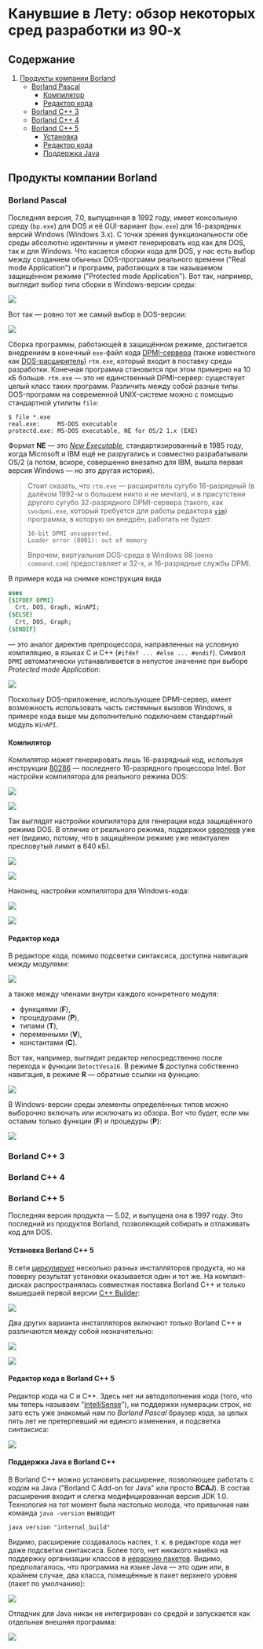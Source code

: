 ﻿# Канувшие в Лету: обзор некоторых сред разработки из 90-х

## Содержание

1. [Продукты компании Borland](#продукты-компании-borland)
    - [Borland Pascal](#borland-pascal)
      * [Компилятор](#компилятор)
      * [Редактор кода](#редактор-кода)
    - [Borland C++ 3](#borland-c-3)
    - [Borland C++ 4](#borland-c-4)
    - [Borland C++ 5](#borland-c-5)
      * [Установка](#установка-borland-c-5)
      * [Редактор кода](#редактор-кода-в-borland-c-5)
      * [Поддержка Java](#поддержка-java-в-borland-c)


## Продукты компании Borland

### Borland Pascal

Последняя версия, 7.0, выпущенная в 1992 году, имеет консольную среду (`bp.exe`) для DOS и её GUI-вариант (`bpw.exe`)
для 16-разрядных версий Windows (Windows 3.x). С точки зрения функциональности обе среды абсолютно идентичны
и умеют генерировать код как для DOS, так и для Windows. Что касается сборки кода для DOS, у нас есть выбор
между созданием обычных DOS-программ реального времени ("Real mode Application") и программ,
работающих в так называемом защищённом режиме ("Protected mode Application"). Вот так, например, выглядит
выбор типа сборки в Windows-версии среды:

![](borland/pascal/7/bpw-target-selection.png)

Вот так &mdash; ровно тот же самый выбор в DOS-версии:

![](borland/pascal/7/bp-dpmi-0.png)

Сборка программы, работающей в защищённом режиме, достигается внедрением в конечный `exe`-файл кода
[DPMI-сервера](https://ru.wikipedia.org/wiki/DPMI)
(также известного как [DOS-расширитель](https://ru.wikipedia.org/wiki/%D0%A0%D0%B0%D1%81%D1%88%D0%B8%D1%80%D0%B8%D1%82%D0%B5%D0%BB%D1%8C_DOS))
`rtm.exe`, который входит в поставку среды разработки. Конечная программа становится при этом примерно на 10 кБ больше.
`rtm.exe` &mdash; это не единственный DPMI-сервер: существует целый класс таких программ.
Различить между собой разные типы DOS-программ на современной UNIX-системе можно с помощью стандартной утилиты `file`:

```
$ file *.exe
real.exe:     MS-DOS executable
protectd.exe: MS-DOS executable, NE for OS/2 1.x (EXE)
```

Формат **NE** &mdash; это [_New Executable_](https://ru.wikipedia.org/wiki/New_Executable), стандартизированный в 1985 году,
когда Microsoft и IBM ещё не разругались и совместно разрабатывали OS/2
(а потом, вскоре, совершенно внезапно для IBM, вышла первая версия Windows &mdash; но это другая история).

> Стоит сказать, что `rtm.exe` &mdash; расширитель сугубо 16-разрядный
> (в далёком 1992-м о большем никто и не мечтал),
> и в присутствии другого сугубо 32-разрядного DPMI-сервера (такого, как `cwsdpmi.exe`, который требуется для работы редактора [`vim`](https://www.vim.org))
> программа, в которую он внедрён, работать не будет:
> 
> ```
> 16-bit DPMI unsupported.
> Loader error (0001): out of memory
> ```
> Впрочем, виртуальная DOS-среда в Windows 98 (окно `command.com`) предоставляет и 32-х, и 16-разрядные службы DPMI.

В примере кода на снимке конструкция вида

```pascal
uses
{$IFDEF DPMI}
  Crt, DOS, Graph, WinAPI;
{$ELSE}
  Crt, DOS, Graph;
{$ENDIF}
```

&mdash; это аналог директив препроцессора, направленных на условную компиляцию, в языках C и C++ (`#ifdef ... #else ... #endif`).
Символ `DPMI` автоматически устанавливается в непустое значение при выборе _Protected mode Application_:

![](borland/pascal/7/bp-dpmi-1.png)

Поскольку DOS-приложение, использующее DPMI-сервер, имеет возможность использовать часть системных вызовов Windows,
в примере кода выше мы дополнительно подключаем стандартный модуль `WinAPI`.

#### Компилятор

Компилятор может генерировать лишь 16-разрядный код, используя инструкции [80286](https://ru.wikipedia.org/wiki/Intel_80286) &mdash;
последнего 16-разрядного процессора Intel. Вот настройки компилятора для реального режима DOS:

![](borland/pascal/7/bp-compiler-options-0-real.png)

![](borland/pascal/7/bpw-compiler-options-0-real.png)

Так выглядят настройки компилятора для генерации кода защищённого режима DOS. В отличие от реального режима, поддержки
[оверлеев](https://ru.wikipedia.org/wiki/Overlay_(%D0%BF%D1%80%D0%BE%D0%B3%D1%80%D0%B0%D0%BC%D0%BC%D0%B8%D1%80%D0%BE%D0%B2%D0%B0%D0%BD%D0%B8%D0%B5))
уже нет (видимо, потому, что в защищённом режиме уже неактуален пресловутый лимит в 640 кБ).

![](borland/pascal/7/bp-compiler-options-1-protected.png)

![](borland/pascal/7/bpw-compiler-options-1-protected.png)

Наконец, настройки компилятора для Windows-кода:

![](borland/pascal/7/bp-compiler-options-2-windows.png)

![](borland/pascal/7/bpw-compiler-options-2-windows.png)

#### Редактор кода

В редакторе кода, помимо подсветки синтаксиса, доступна навигация между модулями:

![](borland/pascal/7/bpw-source-browser-0-units.png)

а также между членами внутри каждого конкретного модуля:

 - функциями (**F**),
 - процедурами (**P**), 
 - типами (**T**), 
 - переменными (**V**), 
 - константами (**C**).

Вот так, например, выглядит редактор непосредственно после перехода к функции `DetectVesa16`. В режиме **S**
доступна собственно навигация, в режиме **R** &mdash; обратные ссылки на функцию:

![](borland/pascal/7/bp-source-browser-functions.png)

В Windows-версии среды элементы определённых типов можно выборочно включать или исключать из обзора. Вот что будет,
если мы оставим только функции (**F**) и процедуры (**P**):

![](borland/pascal/7/bpw-source-browser-1-functions.png)

### Borland C++ 3
### Borland C++ 4
### Borland C++ 5

Последняя версия продукта &mdash; 5.02, и выпущена она в 1997 году. Это последний из продуктов Borland,
позволяющий собирать и отлаживать код для DOS.

#### Установка Borland C++ 5

В сети [циркулирует](https://winworldpc.com/product/borland-c/5x) несколько разных инсталляторов продукта,
но на поверку результат установки оказывается один и тот же. На компакт-дисках распространялась совместная
поставка Borland C++ и только вышедшей первой версии [C++ Builder](https://ru.wikipedia.org/wiki/C++_Builder):

![](borland/cxx/5/installer-a.png)

Два других варианта инсталляторов включают _только_ Borland C++ и различаются между собой незначительно:

![](borland/cxx/5/installer-b.png)

![](borland/cxx/5/installer-c.png)

#### Редактор кода в Borland C++ 5

Редактор кода на C и C++. Здесь нет ни автодополнения кода (того, что мы теперь называем "[IntelliSense](https://ru.wikipedia.org/wiki/IntelliSense)"),
ни поддержки нумерации строк, но зато есть уже знакомый нам по _Borland Pascal_ браузер кода,
за целых пять лет не претерпевший ни единого изменения, и подсветка синтаксиса:

![](borland/cxx/5/c++-editor.png)

#### Поддержка Java в Borland C++

В Borland C++ можно установить расширение, позволяющее работать с кодом на Java ("Borland C Add-on for Java"
или просто **BCAJ**). В состав расширения входит и слегка модифицированная версия JDK 1.0. Технология на тот момент
была настолько молода, что привычная нам команда `java -version` выводит

```
java version "internal_build"
```

Видимо, расширение создавалось наспех, т. к. в редакторе кода нет даже подсветки синтаксиса. Более того, нет
никакого намёка на поддержку организации классов в [иерархию пакетов](https://ru.wikipedia.org/wiki/Package_(Java)).
Видимо, предполагалось, что программа на языке Java &mdash; это один или, в крайнем случае, два класса, помещённые
в пакет верхнего уровня (пакет по умолчанию):

![](borland/cxx/5/java-editor.png)

Отладчик для Java никак не интегрирован со средой и запускается как отдельная внешняя программа:

![](borland/cxx/5/java-debugger.png)
